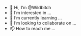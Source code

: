 - 👋 Hi, I’m @Wildbitch
- 👀 I’m interested in ...
- 🌱 I’m currently learning ...
- 💞️ I’m looking to collaborate on ...
- 📫 How to reach me ...

<!---
Wildbitch/Wildbitch is a ✨ special ✨ repository because its `README.md` (this file) appears on your GitHub profile.
You can click the Preview link to take a look at your changes.
--->
